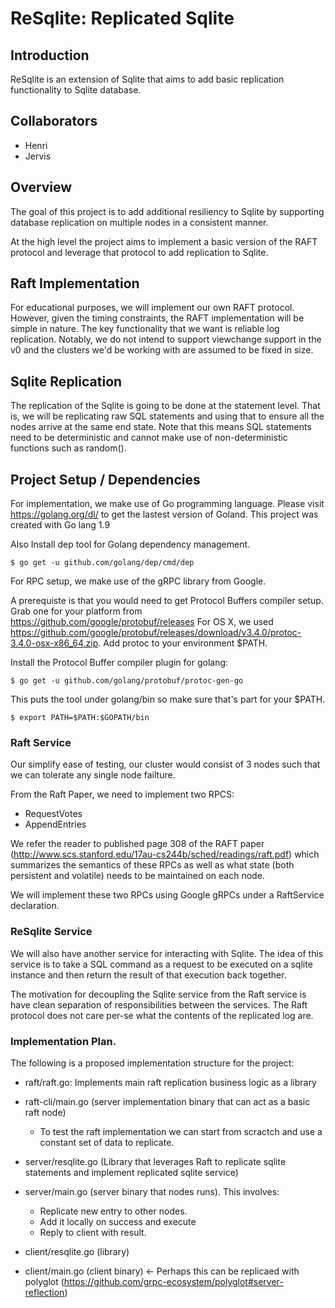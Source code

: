 # ReSqlite: Replicated Sqlite

## Introduction
ReSqlite is an extension of Sqlite that aims to add basic replication functionality to Sqlite database.


## Collaborators
* Henri
* Jervis

## Overview
The goal of this project is to add additional resiliency to Sqlite by supporting database replication
on multiple nodes in a consistent manner. 

At the high level the project aims to implement a basic version of the RAFT protocol and leverage that 
protocol to add replication to Sqlite. 

## Raft Implementation

For educational purposes, we will implement our own RAFT protocol. However, given the timing constraints, 
the RAFT implementation will be simple in nature. The key functionality that we want is reliable log replication. 
Notably, we do not intend to support viewchange support in the v0 and the clusters we'd be working with are 
assumed to be fixed in size. 

## Sqlite Replication
The replication of the Sqlite is going to be done at the statement level. That is, we will be replicating 
raw SQL statements and using that to ensure all the nodes arrive at the same end state. Note that this means
SQL statements need to be deterministic and cannot make use of non-deterministic functions such as random().

## Project Setup / Dependencies
For implementation, we make use of Go programming language. Please visit https://golang.org/dl/ to get the lastest
version of Goland. This project was created with Go lang 1.9

Also Install dep tool for Golang dependency management.

```
$ go get -u github.com/golang/dep/cmd/dep
```

For RPC setup, we make use of the gRPC library from Google.

A prerequiste is that you would need to get Protocol Buffers compiler setup. Grab one for your platform from https://github.com/google/protobuf/releases
For OS X, we used https://github.com/google/protobuf/releases/download/v3.4.0/protoc-3.4.0-osx-x86_64.zip. Add protoc to your
environment $PATH.

Install the Protocol Buffer compiler plugin for golang:
```
$ go get -u github.com/golang/protobuf/protoc-gen-go
```

This puts the tool under golang/bin so make sure that's part for your $PATH.
```
$ export PATH=$PATH:$GOPATH/bin
```

### Raft Service
Our simplify ease of testing, our cluster  would consist of 3 nodes such that we can tolerate any single node failture.

From the Raft Paper, we need to implement two RPCS:
* RequestVotes
* AppendEntries

We refer the reader to published page 308 of the RAFT paper (http://www.scs.stanford.edu/17au-cs244b/sched/readings/raft.pdf)
which summarizes the semantics of these RPCs as well as what state (both persistent and volatile) needs to be maintained on each node.

We will implement these two RPCs using Google gRPCs under a RaftService declaration.

### ReSqlite Service
We will also have another service for interacting with Sqlite. The idea of this service is to take a SQL command as a request to
be executed on a sqlite instance and then return the result of that execution back together. 

The motivation for decoupling the Sqlite service from the Raft service is have clean separation of responsibilities between the
services. The Raft protocol does not care per-se what the contents of the replicated log are.

### Implementation Plan. 
The following is a proposed implementation structure for the project:

* raft/raft.go: Implements main raft replication business logic as a library
* raft-cli/main.go (server implementation binary that can act as a basic raft node)
    - To test the raft implementation we can start from scractch and use a constant set of data to replicate.

* server/resqlite.go (Library that leverages Raft to replicate sqlite statements and implement replicated sqlite service)
* server/main.go (server binary that nodes runs). This involves:
    - Replicate new entry to other nodes.
    - Add it locally on success and execute
    - Reply to client with result.

* client/resqlite.go (library)
* client/main.go (client binary) <- Perhaps this can be replicaed with polyglot (https://github.com/grpc-ecosystem/polyglot#server-reflection)


